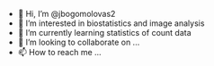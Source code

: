 - 👋 Hi, I’m @jbogomolovas2
- 👀 I’m interested in biostatistics and image analysis
- 🌱 I’m currently learning statistics of count data
- 💞️ I’m looking to collaborate on ...
- 📫 How to reach me ...

<!---
jbogomolovas2/jbogomolovas2 is a ✨ special ✨ repository because its `README.md` (this file) appears on your GitHub profile.
You can click the Preview link to take a look at your changes.
--->
